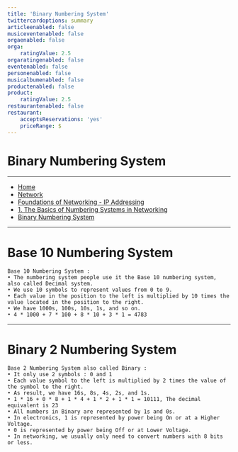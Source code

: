 ```yaml
---
title: 'Binary Numbering System'
twittercardoptions: summary
articleenabled: false
musiceventenabled: false
orgaenabled: false
orga:
    ratingValue: 2.5
orgaratingenabled: false
eventenabled: false
personenabled: false
musicalbumenabled: false
productenabled: false
product:
    ratingValue: 2.5
restaurantenabled: false
restaurant:
    acceptsReservations: 'yes'
    priceRange: $
---
```


#  <a href="https://stnetwork.fr/network/foundations-of-networking-ip-addressing/the-basics-of-numbering-systems-in-networking" class="nav-button transform"><span></span></a>Binary Numbering System



---

<div>
<nav class="breadcrumb is-medium" aria-label="breadcrumbs">
  <ul>
    <li><a href="/"><span class="icon is-small"><i class="fa fa-home"></i></span>Home<span></span></a></li>
    <li><a href="/network"><span class="icon is-small"><i class="fa fa-connectdevelop"></i></span><span>Network</span></a></li>
    <li><a href="/network/foundations-of-networking-ip-addressing"></span>Foundations of Networking - IP Addressing<span></span></a></li>
    <li><a href="/network/foundations-of-networking-ip-addressing/the-basics-of-numbering-systems-in-networking"></span>1. The Basics of Numbering Systems in Networking<span></span></a></li>
    <li><a href="#"></span>Binary Numbering System<span></span></a></li>
  </ul>
</nav>
</div>

---

# Base 10 Numbering System

```
Base 10 Numbering System :
• The numbering system people use it the Base 10 numbering system, also called Decimal system.
• We use 10 symbols to represent values from 0 to 9.
• Each value in the position to the left is multiplied by 10 times the value located in the position to the right.
• We have 1000s, 100s, 10s, 1s, and so on.
• 4 * 1000 + 7 * 100 + 8 * 10 + 3 * 1 = 4783
```

---

# Binary 2 Numbering System

```
Base 2 Numbering System also called Binary :
• It only use 2 symbols : 0 and 1
• Each value symbol to the left is multiplied by 2 times the value of the symbol to the right.
• As result, we have 16s, 8s, 4s, 2s, and 1s.
• 1 * 16 + 0 * 8 + 1 * 4 + 1 * 2 + 1 * 1 = 10111, The decimal equivalent is 23
• All numbers in Binary are represented by 1s and 0s.
• In electronics, 1 is represented by power being On or at a Higher Voltage.
• 0 is represented by power being Off or at Lower Voltage.
• In networking, we usually only need to convert numbers with 8 bits or less.
```

